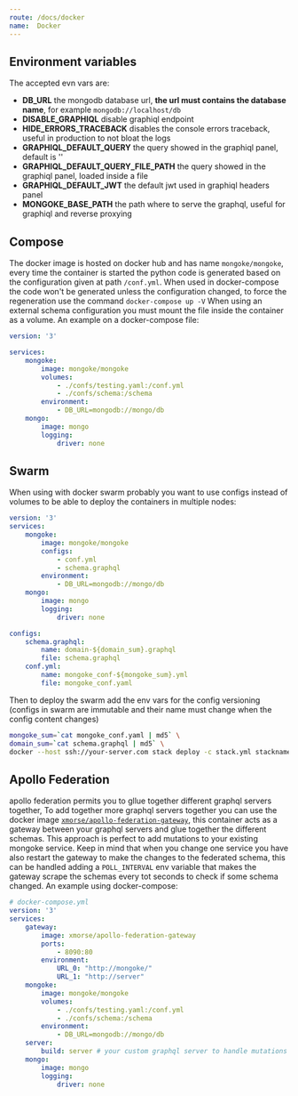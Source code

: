 ```yaml
---
route: /docs/docker
name:  Docker
---
```


## Environment variables
The accepted evn vars are:
- **DB_URL** the mongodb database url, **the url must contains the database name**, for example `mongodb://localhost/db`
- **DISABLE_GRAPHIQL** disable graphiql endpoint
- **HIDE_ERRORS_TRACEBACK** disables the console errors traceback, useful in production to not bloat the logs
- **GRAPHIQL_DEFAULT_QUERY** the query showed in the graphiql panel, default is ''
- **GRAPHIQL_DEFAULT_QUERY_FILE_PATH** the query showed in the graphiql panel, loaded inside a file
- **GRAPHIQL_DEFAULT_JWT** the default jwt used in graphiql headers panel
- **MONGOKE_BASE_PATH** the path where to serve the graphql, useful for graphiql and reverse proxying

## Compose
The docker image is hosted on docker hub and has name `mongoke/mongoke`, every time the container is started the python code is generated based on the configuration given at path `/conf.yml`.
When used in docker-compose the code won't be generated unless the configuration changed, to force the regeneration use the command `docker-compose up -V`
When using an external schema configuration you must mount the file inside the container as a volume.
An example on a docker-compose file:
```yml
version: '3'

services:
    mongoke:
        image: mongoke/mongoke
        volumes: 
            - ./confs/testing.yaml:/conf.yml
            - ./confs/schema:/schema
        environment: 
            - DB_URL=mongodb://mongo/db
    mongo:
        image: mongo
        logging: 
            driver: none
```

## Swarm
When using with docker swarm probably you want to use configs instead of volumes to be able to deploy the containers in multiple nodes:
```yml
version: '3'
services:
    mongoke:
        image: mongoke/mongoke
        configs:
            - conf.yml
            - schema.graphql
        environment: 
            - DB_URL=mongodb://mongo/db
    mongo:
        image: mongo
        logging: 
            driver: none

configs:
    schema.graphql:
        name: domain-${domain_sum}.graphql
        file: schema.graphql
    conf.yml:
        name: mongoke_conf-${mongoke_sum}.yml
        file: mongoke_conf.yaml
```
Then to deploy the swarm add the env vars for the config versioning (configs in swarm are immutable and their name must change when the config content changes)
```sh
mongoke_sum=`cat mongoke_conf.yaml | md5` \
domain_sum=`cat schema.graphql | md5` \
docker --host ssh://your-server.com stack deploy -c stack.yml stackname
```

## Apollo Federation
apollo federation permits you to gllue together different graphql servers together,
To add together more graphql servers together you can use the docker image [`xmorse/apollo-federation-gateway`](https://github.com/remorses/apollo-federation-gateway), this container acts as a gateway between your graphql servers and glue together the different schemas.
This approach is perfect to add mutations to your existing mongoke service.
Keep in mind that when you change one service you have also restart the gateway to make the changes to the federated schema, this can be handled adding a `POLL_INTERVAL` env variable that makes the gateway scrape the schemas every tot seconds to check if some schema changed.
An example using docker-compose:
```yml
# docker-compose.yml
version: '3'
services:
    gateway:
        image: xmorse/apollo-federation-gateway
        ports:
            - 8090:80
        environment:
            URL_0: "http://mongoke/"
            URL_1: "http://server"
    mongoke:
        image: mongoke/mongoke
        volumes: 
            - ./confs/testing.yaml:/conf.yml
            - ./confs/schema:/schema
        environment: 
            - DB_URL=mongodb://mongo/db
    server:
        build: server # your custom graphql server to handle mutations and stuff
    mongo:
        image: mongo
        logging: 
            driver: none
```

